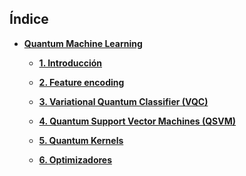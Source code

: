 ## Índice

- **[Quantum Machine Learning](./Notebooks/Part_02_QML)**

    - **[1. Introducción](./Notebooks/Part_02_QML/Chapter_01_Introduction.ipynb)**

    - **[2. Feature encoding](./Notebooks/Part_02_QML/Chapter_02_Feature_encoding.ipynb)**

    - **[3. Variational Quantum Classifier (VQC)](./Notebooks/Part_02_QML/Chapter_03_VQC.ipynb)**

    - **[4. Quantum Support Vector Machines (QSVM)](./Notebooks/Part_02_QML/Chapter_04_QSVM.ipynb)**

    - **[5. Quantum Kernels](./Notebooks/Part_02_QML/Chapter_05_Kernel.ipynb)**

    - **[6. Optimizadores](./Notebooks/Part_02_QML/Chapter_06_Optimizadores.ipynb)**
